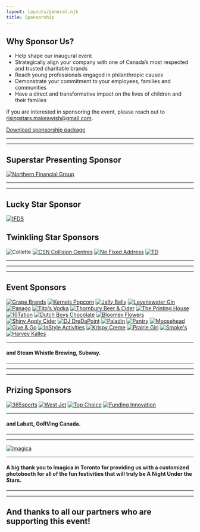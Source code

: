 ```yaml
---
layout: layouts/general.njk
title: Sponsorship
---
```


## Why Sponsor Us?

- Help shape our inaugural event
- Strategically align your company with one of Canada’s most respected and trusted charitable brands
- Reach young professionals engaged in philanthropic causes 
- Demonstrate your commitment to your employees, families and communities
- Have a direct and transformative impact on the lives of children and their families

If you are interested in sponsoring the event, please reach out to [risingstars.makeawish@gmail.com](mailto:risingstars.makeawish@gmail.com).

<p><a class="mt-6 inline-block lg:py-2 py-4 px-4 transition-1 bg-blue-700 hover:bg-blue-800 text-white no-underline rounded font-black lg:text-base text-xl text-center" href="../Sponsorship-package.pdf" target="_blank" rel="noreferrer">Download sponsorship package</a></p>

***
***

## Superstar Presenting Sponsor
<div class="flex justify-center">
    <a class="block w-3/4" href="https://northernfinancialgroup.ca/" target="_blank" rel="noreferrer"><img class="logo w-full h-auto" src="../images/sponsor-logos/northern-financial-group.jpg" alt="Northern Financial Group"></a>
</div>

***
***

## Lucky Star Sponsor
<div class="flex justify-center">
    <a class="block w-1/2" href="https://www.ifdsgroup.com/" target="_blank" rel="noreferrer"><img class="logo w-full h-auto" src="../images/sponsor-logos/IFDSLogo-square.png" alt="IFDS"></a>
</div>

## Twinkling Star Sponsors
<div class="flex items-center flex-wrap">
    <img class="logo block w-1/4 lg:p-4 p-2" src="../images/sponsor-logos/Collette_No Tagline.png" alt="Collette">
    <a class="block w-1/4 lg:p-4 p-2" href="https://csninc.ca/" target="_blank" rel="noreferrer"><img class="logo w-full h-auto" src="../images/sponsor-logos/CSN-logo.png" alt="CSN Collision Centres"></a>
    <a class="block w-1/4 p-2" href="https://nofixedaddressinc.com/" target="_blank" rel="noreferrer"><img class="logo w-full h-auto" src="../images/sponsor-logos/NFA_Logo_-03.jpg" alt="No Fixed Address"></a>
    <a class="block w-1/4 lg:p-22 p-4" href="https://www.td.com/ca/en/personal-banking/" target="_blank" rel="noreferrer"><img class="logo w-full h-auto" src="../images/sponsor-logos/TD.jpg" alt="TD"></a>
</div>

***
***
***

## Event Sponsors
<div class="flex items-center flex-wrap">
    <a class="block lg:w-1/5 w-1/4 lg:p-4 p-2" href="http://grapebrands.com/" target="_blank" rel="noreferrer"><img class="logo w-full h-auto" src="../images/sponsor-logos/GrapeBrands.jpg" alt="Grape Brands"></a>
    <a class="block lg:w-1/5 w-1/4 lg:p-4 p-2" href="https://www.kernelspopcorn.com/" target="_blank" rel="noreferrer"><img class="logo w-full h-auto" src="../images/sponsor-logos/Kernels.jpg" alt="Kernels Popcorn"></a>
    <a class="block lg:w-1/5 w-1/4 lg:p-4 p-2" href="https://www.jellybelly.com/" target="_blank" rel="noreferrer"><img class="logo w-full h-auto" src="../images/sponsor-logos/jellybelly.jpg" alt="Jelly Belly"></a>
    <a class="block lg:w-1/5 w-1/4 lg:p-4 p-2" href="https://www.levenswater.com/" target="_blank" rel="noreferrer"><img class="logo w-full h-auto" src="../images/sponsor-logos/LevensWater-Logo-v2.svg" alt="Levenswater Gin"></a>
    <a class="block lg:w-1/5 w-1/4 lg:p-4 p-2" href="https://www.panago.com/" target="_blank" rel="noreferrer"><img class="logo w-full h-auto" src="../images/sponsor-logos/panango.svg" alt="Panago"></a>
    <a class="block lg:w-1/5 w-1/4 lg:p-8 p-2" href="https://www.titosvodka.com/" target="_blank" rel="noreferrer"><img class="logo w-full h-auto" src="../images/sponsor-logos/titos-logo.svg" alt="Tito's Vodka"></a>
    <a class="block lg:w-1/5 w-1/4 lg:p-4 p-2" href="https://thornburycraft.com/" target="_blank" rel="noreferrer"><img class="logo w-full h-auto" src="../images/sponsor-logos/Thornbury-Logo.jpg" alt="Thornbury Beer & Cider"></a>
    <a class="block lg:w-1/5 w-1/4 lg:p-4 p-2" href="https://www.tph.ca/" target="_blank" rel="noreferrer"><img class="logo w-full h-auto" src="../images/sponsor-logos/TPH.png" alt="The Printing House"></a>
    <a class="block lg:w-1/5 w-1/4 lg:p-4 p-2" href="https://10tation.com/" target="_blank" rel="noreferrer"><img class="logo w-full h-auto" src="../images/sponsor-logos/10tation-Logo-green.png" alt="10Tation"></a>
    <a class="block lg:w-1/5 w-1/4 lg:p-8 p-2" href="https://dutchboyschocolate.com/" target="_blank" rel="noreferrer"><img class="logo w-full h-auto" src="../images/sponsor-logos/Dutch-Boys-Chocolate-LOGO.png" alt="Dutch Boys Chocolate"></a>
    <a class="block lg:w-1/5 w-1/4 lg:p-4 p-2" href="https://bloomex.ca/" target="_blank" rel="noreferrer"><img class="logo w-full h-auto" src="../images/sponsor-logos/Bloomex.png" alt="Bloomex Flowers"></a>
    <a class="block lg:w-1/5 w-1/4 lg:p-4 p-2" href="https://www.shinyapplecider.com/" target="_blank" rel="noreferrer"><img class="logo w-full h-auto" src="../images/sponsor-logos/Shiny-Apple-Cider.png" alt="Shiny Apply Cider"></a>
    <a class="block lg:w-1/5 w-1/4 lg:p-22 p-4" href="https://soundcloud.com/dre-da-point/" target="_blank" rel="noreferrer"><img class="logo w-full h-auto" src="../images/sponsor-logos/DJ-DreDaPoint-Logo.jpg" alt="DJ DreDaPoint"></a>
    <a class="block lg:w-1/5 w-1/4 lg:p-4 p-2" href="https://paladinsecurity.com/" target="_blank" rel="noreferrer"><img class="logo w-full h-auto" src="../images/sponsor-logos/Paladin-Logo.png" alt="Paladin"></a>
    <a class="block lg:w-1/5 w-1/4 lg:p-8 p-2" href="https://orderpantry.com/" target="_blank" rel="noreferrer"><img class="logo w-full h-auto" src="../images/sponsor-logos/Pantry.png" alt="Pantry"></a>
    <a class="block lg:w-1/5 w-1/4 lg:p-4 p-2" href="https://moosehead.ca/" target="_blank" rel="noreferrer"><img class="logo w-full h-auto" src="../images/sponsor-logos/Moosehead-Corporate.svg" alt="Moosehead"></a>
    <a class="block lg:w-1/5 w-1/4 lg:p-4 p-2" href="https://www.giveandgo.com/" target="_blank" rel="noreferrer"><img class="logo w-full h-auto" src="../images/sponsor-logos/G&G-LOGO.svg" alt="Give & Go"></a>
    <a class="block lg:w-1/5 w-1/4 lg:p-4 p-2" href="https://instyleactivities.com/" target="_blank" rel="noreferrer"><img class="logo w-full h-auto" src="../images/sponsor-logos/InStyle-Activities-Logo-MASTER.png" alt="InStyle Activities"></a>
    <a class="block lg:w-1/5 w-1/4 lg:p-4 p-2" href="https://www.krispykreme.com/" target="_blank" rel="noreferrer"><img class="logo w-full h-auto" src="../images/sponsor-logos/Krispy-Creme.jpg" alt="Krispy Creme"></a>
    <a class="block lg:w-1/5 w-1/4 lg:p-4 p-2" href="https://www.prairiegirlbakery.com/" target="_blank" rel="noreferrer"><img class="logo w-full h-auto" src="../images/sponsor-logos/Prairie-Girl-Logo.jpg" alt="Prairie Girl"></a>
    <a class="block lg:w-1/5 w-1/4 lg:p-4 p-2" href="http://smokespoutinerie.com/" target="_blank" rel="noreferrer"><img class="logo w-full h-auto" src="../images/sponsor-logos/SMOKEs-Primary-Logo-PMS_1.svg" alt="Smoke's"></a>
    <a class="block lg:w-1/5 w-1/4 lg:p-4 p-2" href="https://harveykalles.com/" target="_blank" rel="noreferrer"><img class="logo w-full h-auto" src="../images/sponsor-logos/2017-New-HK_Full_logo-B&W.jpg" alt="Harvey Kalles"></a>
</div>

***
#### and Steam Whistle Brewing, Subway.

***
***
***

## Prizing Sponsors
<div class="flex items-center flex-wrap">
    <a class="block lg:w-1/5 w-1/4 px-4" href="https://365sports.ca/" target="_blank" rel="noreferrer"><img class="logo w-full h-auto" src="../images/sponsor-logos/365-Sports-Logo.png" alt="365sports"></a>
    <a class="block lg:w-1/5 w-1/4 px-4" href="https://www.westjet.com/en-ca/index" target="_blank" rel="noreferrer"><img class="logo w-full h-auto" src="../images/sponsor-logos/westjet.jpg" alt="West Jet"></a>
    <a class="block lg:w-1/5 w-1/4 px-2" href="https://topchoices.ca/" target="_blank" rel="noreferrer"><img class="logo w-full h-auto" src="../images/sponsor-logos/Top-Choice-Electronics-LOGO.jpg" alt="Top Choice"></a>
    <a class="block w-1/4 p-2" href="https://fundinginnovation.ca/" target="_blank" rel="noreferrer"><img class="logo w-full h-auto" src="../images/sponsor-logos/FI-LOGO.jpg" alt="Funding Innovation"></a>
</div>

***
#### and Labatt, GoRVing Canada.

***
***

<div class="flex items-center flex-wrap">
    <a class="block w-2/5" href="https://imagica.ca/" target="_blank" rel="noreferrer"><img class="logo w-full h-auto" src="../images/sponsor-logos/Imagica_Logo_Tagline001_Large.png" alt="Imagica"></a>
</div>

***

#### A big thank you to Imagica in Toronto for providing us with a customized photobooth for all of the fun festivities that will truly be A Night Under the Stars.

***
***

## And thanks to all our partners who are supporting this event! 
